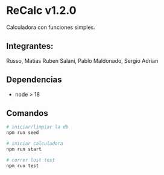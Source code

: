 # ReCalc v1.2.0

Calculadora con funciones simples.

## Integrantes:

Russo, Matias Ruben
Salani, Pablo
Maldonado, Sergio Adrian

## Dependencias

- node > 18

## Comandos

```bash
# iniciar/limpiar la db
npm run seed

# iniciar calculadora
npm run start

# correr lost test
npm run test
```
